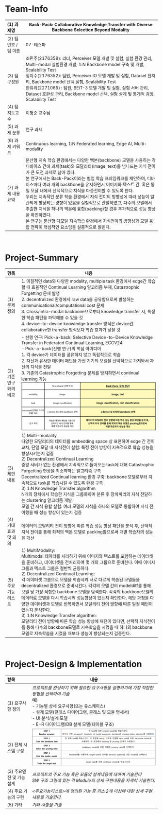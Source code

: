 <!-- Template for PROJECT REPORT of CapstoneDesign 2025-2H, initially written by khyoo -->
<!-- 본 파일은 2025년도 컴공 졸업프로젝트의 <1차보고서> 작성을 위한 기본 양식입니다. -->
<!-- 아래에 "*"..."*" 표시는 italic체로 출력하기 위해서 사용한 것입니다. -->
<!-- "내용"에 해당하는 부분을 지우고, 여러분 과제의 내용을 작성해 주세요. -->

# Team-Info
| (1) 과제명 | Back-Pack: Collaborative Knowledge Transfer with Diverse Backbone Selection Beyond Modality |
|:---  |---  |
| (2) 팀 번호 / 팀 이름 | 07-테스파 |
| (3) 팀 구성원 | 조민주(2176359): 리더, Perceiver 모델 개발 및 실험, 실험 환경 관리, Multi-modal 실험환경 개발, 1:N Backbone model 구축 및 개발, Scalability Test <br> 정지수(2176352): 팀원, Perceiver IO 모델 개발 및 실험, Dataset 전처리, Backbone model 선택 실험, Scalability Test <br> 한유리(2271065) : 팀원, BEiT-3 모델 개발 및 실험, 실험 서버 관리, Dataset 호환성 관리, Backbone model 선택, 실험 설계 및 통계적 검정, Scalability Test			 |
| (4) 팀 지도교수 | 이형준 교수님 |
| (5) 과제 분류 | 연구 과제 |
| (6) 과제 키워드 | Continuous learning, 1:N Federated learning, Edge AI, Multi-modality  |
| (7) 과제 내용 요약 | 분산형 지속 학습 환경에서는 다양한 백본(backbone) 모델을 사용하는 각 디바이스 간에 과제(task)와 모달리티(image, text)를 넘나드는 지식 전이가 큰 도전 과제로 남아 있다. <br> 본 연구에서는 Back-Pack이라는 협업 학습 프레임워크를 제안하여, 디바이스마다 여러 개의 backbone을 유지하면서 이미지와 텍스트 간, 혹은 동일 모달 내에서 선택적으로 지식을 다중전이할 수 있도록 한다. <br> 우리는 지속적인 분류 학습 환경에서 지식 전이의 방향성에 따라 성능이 일관되게 향상되는 경향이 있음을 실험적으로 관찰하였고, 다수의 모델에서 추출한 지식을 하나의 백본에 융합(packing)할 경우 추가적으로 성능 향상을 확인하였다. <br> 본 연구는 분산형 다모달 지속학습 환경에서 지식전이의 방향성과 모델 융합 전략이 핵심적인 요소임을 실증적으로 밝힌다. |

<br>

# Project-Summary
| 항목 | 내용 |
|:---  |---  |
| (1) 문제 정의 | 1. 이질적인 data와 다양한 modality, multiple task 환경에서 edge간 학습할 때 효율적인 Continual Learning 알고리즘 부재, Catastrophic Forgetting 문제 발생 <br> 2. decentralized 환경에서 raw data를 공유함으로써 발생하는 communicational/computational cost 문제 <br> 3. Cross/intra-modal backbone으로부터 knowledge transfer 시, 특정한 학습 패턴을 파악해볼 수 있을 것 <br> 4. device-to-device knowledge transfer 방식은 device간 collaborative한 transfer 방식보다 학습 효과가 낮을 것 |
| (2) 기존연구와의 비교 | - 선행 연구: Pick-a-back: Selective Device-to-Device Knowledge Transfer in Federated Continual Learning, ECCV24 <br> - Pick-a-back(선행 연구)의 핵심 아이디어 <br> 1. 각 device가 데이터를 공유하지 않고 독립적으로 학습 <br> 2. 자신과 유사한 데이터 패턴을 가진 기기의 모델을 선택적으로 가져와서 자신의 지식을 전달 <br> 3. 기존의 Catastrophic Forgetting 문제를 방지하면서 continual learning 가능 <br> ![선행연구와 우리연구 비교](tespa-1st-report-image1.png) |
| (3) 제안 내용 | 1) Multi-modality <br> 다양한 모달리티의 데이터를 embedding space 상 표현하여 edge 간 전이 <br> 교차, 단일 모달 내 지식전이 실험: 특정 전이 방향이 지속적으로 학습 성능을 향상시키는지 검증 <br> 2) Decentralized Continual Learning <br> 중앙 서버가 없는 환경에서 지속적으로 들어오는 task에 대해 Catastrophic Forgetting 현상을 최소화하는 알고리즘 구축 <br> Decentralized Continual learning 환경 구축: backbone 모델로부터 지속적으로 task를 학습시킬 수 있도록 환경 구축 <br> 3) 1:N Knowledge Transfer algorithm <br> N개의 장치에서 학습한 지식을 그룹화하여 분류 후 장치끼리의 지식 전달하는 clustering 알고리즘 개발 <br> 모델 간 지식 융합 실험: 여러 모델의 지식을 하나의 모델로 통합하여 지식 전이했을 때 성능 향상이 있는지 검증 |
| (4) 기대효과 및 의의 | 데이터의 모달리티 전이 방향에 따른 학습 성능 향상 패턴을 분석 후, 선택적 지식 전이를 통해 최적의 백본 모델로 packing함으로써 개별 학습자의 성능을 개선 |
| (5) 주요 기능 리스트 | 1) MultiModality: <br> Multimodal 데이터를 처리하기 위해 이미지와 텍스트를 포함하는 데이터셋을 준비하고, 데이터셋을 전처리하여 몇 개의 그룹으로 준비한다. 이때 이미지 그룹과 텍스트 그룹은 절반씩 균등하다. <br> 2) Decentralized Continual Learning: <br> 각 데이터셋 그룹으로 모델을 학습시켜 서로 다르게 학습된 모델들을 decentralized 환경으로 준비시킨다. 각각의 모델 간의 modeldiff를 통해 모델 당 가장 적합한 backbone 모델을 탐색한다. 각각의 backbone모델의 데이터로 모델을 다시 학습시켜 성능향상이 있는지 확인한다. 해당 과정을 다양한 데이터셋과 모델로 반복하면서 모달리티 전이 방향에 따른 일정 패턴이 있는지 분석한다. <br> 3) 1:N Knowledge Transfer algorithm: <br> 모달리티 전이 방향에 따른 학습 성능 향상에 패턴이 있다면, 선택적 지식전이를 통해 다수의 backbone모델로 지속학습을 시켰을 때 하나의 backbone모델로 지속학습을 시켰을 때보다 성능이 향상되는지 검증한다.|

<br>
 
# Project-Design & Implementation
| 항목 | 내용 |
|:---  |---  |
| (1) 요구사항 정의 | *프로젝트를 완성하기 위해 필요한 요구사항을 설명하기에 가장 적합한 방법을 선택하여 기술* <br> 예) <br> - 기능별 상세 요구사항(또는 유스케이스) <br> - 설계 모델(클래스 다이어그램, 클래스 및 모듈 명세서) <br> - UI 분석/설계 모델 <br> - E-R 다이어그램/DB 설계 모델(테이블 구조) |
| (2) 전체 시스템 구성 | ![실험순서](tespa-1st-report-image2.png) |
| (3) 주요엔진 및 기능 설계 | *프로젝트의 주요 기능 혹은 모듈의 설계내용에 대하여 기술한다 <br> SW 구조 그림에 있는 각 Module의 상세 구현내용을 자세히 기술한다.* |
| (4) 주요 기능의 구현 | *<주요기능리스트>에 정의된 기능 중 최소 2개 이상에 대한 상세 구현내용을 기술한다.* |
| (5) 기타 | *기타 사항을 기술*  |

<br>

